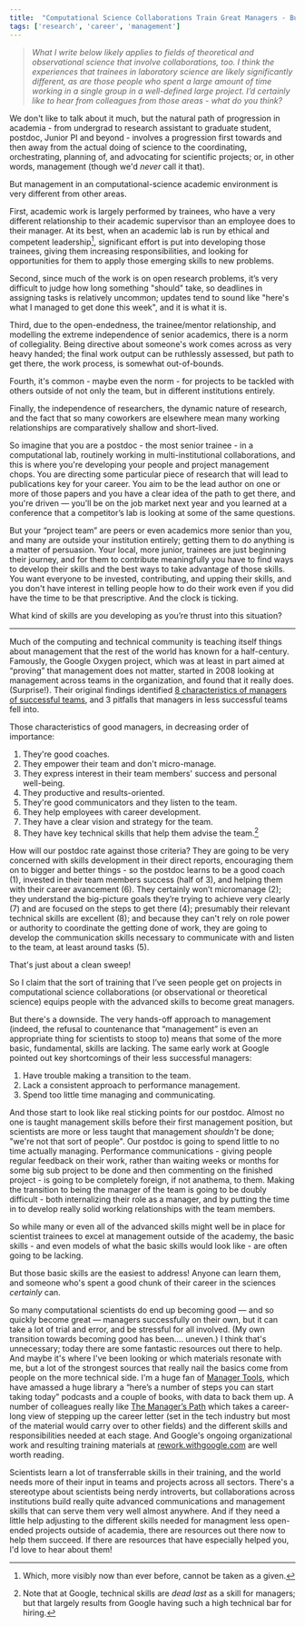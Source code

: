 ```yaml
---
title:  "Computational Science Collaborations Train Great Managers - But They Might Need Help Becoming Good First"
tags: ['research', 'career', 'management']
---
```


> _What I write below likely applies to fields of theoretical
> and observational science that involve collaborations, too. I think
> the experiences that trainees in laboratory science are likely
> significantly different, as are those people who spent a large
> amount of time working in a single group in a well-defined large
> project.  I’d certainly like to hear from colleagues from those
> areas - what do you think?_

We don't like to talk about it much, but the natural path of
progression in academia - from undergrad to research assistant to
graduate student, postdoc, Junior PI and beyond - involves a
progression first towards and then away from the actual doing of
science to the coordinating, orchestrating, planning of, and
advocating for scientific projects; or, in other words, management
(though we'd _never_ call it that).

But management in an computational-science academic environment is
very different from other areas.

First, academic work is largely performed by trainees, who have a
very different relationship to their academic supervisor than an
employee does to their manager.  At its best, when an academic lab
is run by ethical and competent leadership[^1], significant effort
is put into developing those trainees, giving them increasing
responsibilities, and looking for opportunities for them to apply
those emerging skills to new problems.

Second, since much of the work is on open research problems, it’s
very difficult to judge how long something "should" take, so deadlines
in assigning tasks is relatively uncommon; updates tend to sound like
"here's what I managed to get done this week", and it is what it is.

Third, due to the open-endedness, the trainee/mentor relationship,
and modelling the extreme independence of senior academics, there
is a norm of collegiality.  Being directive about someone's work
comes across as very heavy handed; the final work output can be
ruthlessly assessed, but path to get there, the work process, is
somewhat out-of-bounds.

Fourth, it's common - maybe even the norm - for projects to be
tackled with others outside of not only the team, but in different
institutions entirely.

Finally, the independence of researchers, the dynamic nature of
research, and the fact that so many coworkers are elsewhere mean
many working relationships are comparatively shallow and
short-lived.

So imagine that you are a postdoc - the most senior trainee - in a
computational lab, routinely working in multi-institutional
collaborations, and this is where you're developing your people and
project management chops.  You are directing some particular piece
of research that will lead to publications key for your career.
You aim to be the lead author on one or more of those papers and
you have a clear idea of the path to get there, and you're driven &mdash;
you’ll be on the job market next year and you learned at a
conference that a competitor’s lab is looking at some of the same
questions.

But your &ldquo;project team&rdquo; are peers or even academics
more senior than you, and many are outside your institution entirely;
getting them to do anything is a matter of persuasion.  Your local,
more junior, trainees are just beginning their journey, and for
them to contribute meaningfully you have to find ways to develop
their skills and the best ways to take advantage of those skills.
You want everyone to be invested, contributing, and upping their
skills, and you don't have interest in telling people how to do
their work even if you did have the time to be that prescriptive.
And the clock is ticking.

What kind of skills are you developing as you’re thrust into this situation?

- - -

Much of the computing and technical community is teaching itself
things about management that the rest of the world has known for a
half-century.  Famously, the Google Oxygen project, which was at
least in part aimed at “proving” that management does not matter,
started in 2008 looking at management across teams in the organization,
and found that it really does.  (Surprise!).  Their original findings
identified [8 characteristics of managers of successful
teams](https://www.inc.com/marcel-schwantes/the-8-biggest-things-that-google-managers-do-to-su.html),
and 3 pitfalls that managers in less successful teams fell into.

Those characteristics of good managers, in decreasing order of importance:

1. They're good coaches.
2. They empower their team and don't micro-manage.
3. They express interest in their team members' success and personal well-being.
4. They productive and results-oriented.
5. They're good communicators and they listen to the team.
6. They help employees with career development.
7. They have a clear vision and strategy for the team.
8. They have key technical skills that help them advise the team.[^2]

How will our postdoc rate against those criteria?  They are going
to be very concerned with skills development in their direct reports,
encouraging them on to bigger and better things - so the postdoc learns to be 
a good coach (1), invested in their team members success (half
of 3), and helping them with their career avancement (6).  They
certainly won’t micromanage (2); they understand the big-picture
goals they’re trying to achieve very clearly (7) and are focused
on the steps to get there (4); presumably their relevant technical
skills are excellent (8); and because they can't rely on role power
or authority to coordinate the getting done of work, they are going
to develop the communication skills necessary to communicate with
and listen to the team, at least around tasks (5).

That's just about a clean sweep!

So I claim that the sort of training that I’ve seen people get on
projects in computational science collaborations (or observational
or theoretical science) equips people with the advanced skills to
become great managers.

But there's a downside.  The very hands-off approach to management
(indeed, the refusal to countenance that “management” is even an
appropriate thing for scientists to stoop to) means that some of
the more basic, fundamental, skills are lacking.  The same early
work at Google pointed out key shortcomings of their less successful
managers:

1. Have trouble making a transition to the team.
2. Lack a consistent approach to performance management.
3. Spend too little time managing and communicating.

And those start to look like real sticking points for our postdoc.
Almost no one is taught management skills before their first
management position, but scientists are more or less taught that
management _shouldn't_ be done; "we're not that sort of people".
Our postdoc is going to spend little to no time actually managing.
Performance communications - giving people regular feedback on their
work, rather than waiting weeks or months for some big sub project
to be done and then commenting on the finished project - is going
to be completely foreign, if not anathema, to them.   Making the
transition to being the manager of the team is going to be doubly
difficult - both internalizing their role as a manager, and by
putting the time in to develop really solid working relationships
with the team members.

So while many or even all of the advanced skills might well be in
place for scientist trainees to excel at management outside of the
academy, the basic skills - and even models of what the basic skills
would look like - are often going to be lacking.

But those basic skills are the easiest to address!  Anyone can learn
them, and someone who's spent a good chunk of their career in the
sciences _certainly_ can.

So many computational scientists do end up becoming good &mdash;
and so quickly become great &mdash; managers successfully on their
own, but it can take a lot of trial and error, and be stressful for
all involved.  (My own transition towards becoming good has been....  uneven.)   I think
that's unnecessary; today there are some fantastic resources out
there to help.  And maybe it's where I've been looking or which
materials resonate with me, but a lot of the strongest sources
that really nail the basics come from people on the more technical
side.  I'm a huge fan of [Manager Tools](https://www.manager-tools.com),
which have amassed a huge library a “here’s a number of steps you
can start taking today” podcasts and a couple of books, with data
to back them up.  A number of colleagues really like [The Manager’s
Path](https://www.oreilly.com/library/view/the-managers-path/9781491973882/)
which takes a career-long view of stepping up the career letter
(set in the tech industry but most of the material would carry over
to other fields) and the different skills and responsibilities
needed at each stage.  And Google's ongoing organizational work and
resulting training materials at
[rework.withgoogle.com](https://rework.withgoogle.com ) are well
worth reading.

Scientists learn a lot of transferrable skills in their training,
and the world needs more of their input in teams and projects
across all sectors.  There's a stereotype about scientists being
nerdy introverts, but collaborations across institutions build really 
quite advanced communications and management skills that can serve
them very well almost anywhere.  And if they need a little help
adjusting to the different skills needed for managment less open-ended
projects outside of academia, there are resources out there now to
help them succeed.  If there are resources that have especially helped
you, I'd love to hear about them!

[^1]: Which, more visibly now than ever before, cannot be taken as a given.
[^2]: Note that at Google, technical skills are _dead last_ as a skill for managers; but that largely results from Google having such a high technical bar for hiring.
